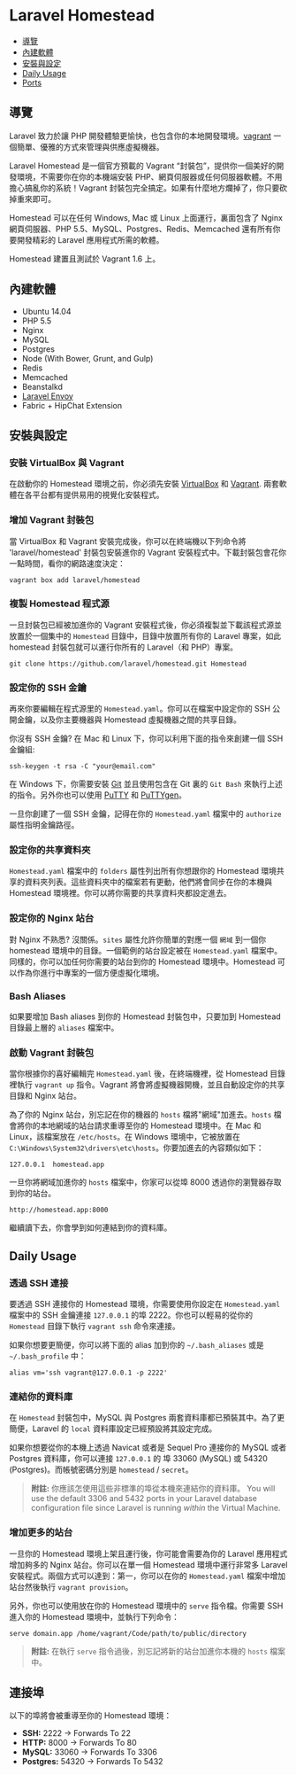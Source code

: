 # Laravel Homestead

- [導覽](#introduction)
- [內建軟體](#included-software)
- [安裝與設定](#installation-and-setup)
- [Daily Usage](#daily-usage)
- [Ports](#ports)

<a name="introduction"></a>
## 導覽

Laravel 致力於讓 PHP 開發體驗更愉快，也包含你的本地開發環境。[vagrant](http://vagrantup.com) 一個簡單、優雅的方式來管理與供應虛擬機器。

Laravel Homestead 是一個官方預載的 Vagrant “封裝包”，提供你一個美好的開發環境，不需要你在你的本機端安裝 PHP、網頁伺服器或任何伺服器軟體。不用擔心搞亂你的系統！Vagrant 封裝包完全搞定。如果有什麼地方爛掉了，你只要砍掉重來即可。

Homestead 可以在任何 Windows, Mac 或 Linux 上面運行，裏面包含了 Nginx 網頁伺服器、PHP 5.5、MySQL、Postgres、Redis、Memcached 還有所有你要開發精彩的 Laravel 應用程式所需的軟體。

Homestead 建置且測試於 Vagrant 1.6 上。

<a name="included-software"></a>
## 內建軟體

- Ubuntu 14.04
- PHP 5.5
- Nginx
- MySQL
- Postgres
- Node (With Bower, Grunt, and Gulp)
- Redis
- Memcached
- Beanstalkd
- [Laravel Envoy](/docs/ssh#envoy-task-runner)
- Fabric + HipChat Extension

<a name="installation-and-setup"></a>
## 安裝與設定

### 安裝 VirtualBox 與 Vagrant

在啟動你的 Homestead 環境之前，你必須先安裝 [VirtualBox](https://www.virtualbox.org/wiki/Downloads) 和 [Vagrant](http://www.vagrantup.com/downloads.html). 兩套軟體在各平台都有提供易用的視覺化安裝程式。

### 增加 Vagrant 封裝包

當 VirtualBox 和 Vagrant 安裝完成後，你可以在終端機以下列命令將 'laravel/homestead' 封裝包安裝進你的 Vagrant 安裝程式中。下載封裝包會花你一點時間，看你的網路速度決定：

	vagrant box add laravel/homestead

### 複製 Homestead 程式源

一旦封裝包已經被加進你的 Vagrant 安裝程式後，你必須複製並下載該程式源並放置於一個集中的 `Homestead` 目錄中，目錄中放置所有你的 Laravel 專案，如此 homestead 封裝包就可以運行你所有的 Laravel（和 PHP）專案。

	git clone https://github.com/laravel/homestead.git Homestead

### 設定你的 SSH 金鑰

再來你要編輯在程式源里的 `Homestead.yaml`。你可以在檔案中設定你的 SSH 公開金鑰，以及你主要機器與 Homestead 虛擬機器之間的共享目錄。

你沒有 SSH 金鑰? 在 Mac 和 Linux 下，你可以利用下面的指令來創建一個 SSH 金鑰組:

	ssh-keygen -t rsa -C "your@email.com"

在 Windows 下，你需要安裝 [Git](http://git-scm.com/) 並且使用包含在 Git 裏的 `Git Bash` 來執行上述的指令。另外你也可以使用 [PuTTY](http://www.chiark.greenend.org.uk/~sgtatham/putty/download.html) 和 [PuTTYgen](http://www.chiark.greenend.org.uk/~sgtatham/putty/download.html)。

一旦你創建了一個 SSH 金鑰，記得在你的 `Homestead.yaml` 檔案中的 `authorize` 屬性指明金鑰路徑。

### 設定你的共享資料夾

`Homestead.yaml` 檔案中的 `folders` 屬性列出所有你想跟你的 Homestead 環境共享的資料夾列表。這些資料夾中的檔案若有更動，他們將會同步在你的本機與 Homestead 環境裡。你可以將你需要的共享資料夾都設定進去。

### 設定你的 Nginx 站台

對 Nginx 不熟悉? 沒關係。`sites` 屬性允許你簡單的對應一個 `網域` 到一個你 homestead 環境中的目錄。一個範例的站台設定被在 `Homestead.yaml` 檔案中。同樣的，你可以加任何你需要的站台到你的 Homestead 環境中。Homestead 可以作為你進行中專案的一個方便虛擬化環境。

### Bash Aliases

如果要增加 Bash aliases 到你的 Homestead 封裝包中，只要加到 Homestead 目錄最上層的 `aliases` 檔案中。

### 啟動 Vagrant 封裝包

當你根據你的喜好編輯完 `Homestead.yaml` 後，在終端機裡，從 Homestead 目錄裡執行 `vagrant up` 指令。Vagrant 將會將虛擬機器開機，並且自動設定你的共享目錄和 Nginx 站台。

為了你的 Nginx 站台，別忘記在你的機器的 `hosts` 檔將"網域"加進去。`hosts` 檔會將你的本地網域的站台請求重導至你的 Homestead 環境中。在 Mac 和 Linux，該檔案放在 `/etc/hosts`。在 Windows 環境中，它被放置在 `C:\Windows\System32\drivers\etc\hosts`。你要加進去的內容類似如下：

	127.0.0.1  homestead.app

一旦你將網域加進你的 `hosts` 檔案中，你家可以從埠 8000 透過你的瀏覽器存取到你的站台。

	http://homestead.app:8000

繼續讀下去，你會學到如何連結到你的資料庫。

<a name="daily-usage"></a>
## Daily Usage

### 透過 SSH 連接

要透過 SSH 連接你的 Homestead 環境，你需要使用你設定在 `Homestead.yaml` 檔案中的 SSH 金鑰連接 `127.0.0.1` 的埠 2222。你也可以輕易的從你的 `Homestead` 目錄下執行 `vagrant ssh` 命令來連接。

如果你想要更簡便，你可以將下面的 alias 加到你的 `~/.bash_aliases` 或是 `~/.bash_profile` 中：

	alias vm='ssh vagrant@127.0.0.1 -p 2222'

### 連結你的資料庫

在 `Homestead` 封裝包中，MySQL 與 Postgres 兩套資料庫都已預裝其中。為了更簡便，Laravel 的 `local` 資料庫設定已經預設將其設定完成。

如果你想要從你的本機上透過 Navicat 或者是 Sequel Pro 連接你的 MySQL 或者 Postgres 資料庫，你可以連接 `127.0.0.1` 的 埠 33060 (MySQL) 或 54320 (Postgres)。而帳號密碼分別是 `homestead` / `secret`。

> **附註:** 你應該怎使用這些非標準的埠從本機來連結你的資料庫。 You will use the default 3306 and 5432 ports in your Laravel database configuration file since Laravel is running _within_ the Virtual Machine.

### 增加更多的站台

一旦你的 Homestead 環境上架且運行後，你可能會需要為你的 Laravel 應用程式增加夠多的 Nginx 站台。你可以在單一個 Homestead 環境中運行非常多 Laravel 安裝程式。兩個方式可以達到：第一，你可以在你的 `Homestead.yaml` 檔案中增加站台然後執行 `vagrant provision`。

另外，你也可以使用放在你的 Homestead 環境中的 `serve` 指令檔。你需要 SSH 進入你的 Homestead 環境中，並執行下列命令：

	serve domain.app /home/vagrant/Code/path/to/public/directory

> **附註:** 在執行 `serve` 指令過後，別忘記將新的站台加進你本機的 `hosts` 檔案中。

<a name="ports"></a>
## 連接埠

以下的埠將會被重導至你的 Homestead 環境：

- **SSH:** 2222 -> Forwards To 22
- **HTTP:** 8000 -> Forwards To 80
- **MySQL:** 33060 -> Forwards To 3306
- **Postgres:** 54320 -> Forwards To 5432
